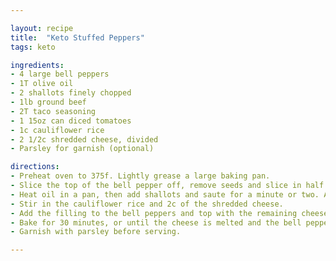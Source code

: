 ```yaml
---

layout: recipe
title:  "Keto Stuffed Peppers"
tags: keto

ingredients:
- 4 large bell peppers
- 1T olive oil
- 2 shallots finely chopped
- 1lb ground beef
- 2T taco seasoning
- 1 15oz can diced tomatoes
- 1c cauliflower rice
- 2 1/2c shredded cheese, divided
- Parsley for garnish (optional)

directions:
- Preheat oven to 375f. Lightly grease a large baking pan.
- Slice the top of the bell pepper off, remove seeds and slice in half lengthwise. Place in baking dish.
- Heat oil in a pan, then add shallots and saute for a minute or two. Add ground beef and cook until no longer pink. Add the taco seasoning and diced tomatoes including the juice from the can. Simmer for a couple of minutes.
- Stir in the cauliflower rice and 2c of the shredded cheese.
- Add the filling to the bell peppers and top with the remaining cheese.
- Bake for 30 minutes, or until the cheese is melted and the bell peppers are tender.
- Garnish with parsley before serving.

---
```

